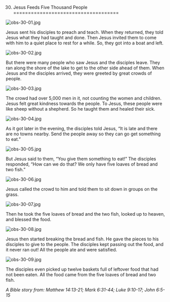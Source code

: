 30. Jesus Feeds Five Thousand People
====================================

![obs-30-01.jpg](/_media/en/obs/obs-30-01.jpg?w=640&h=360&tok=62d2ef "obs-30-01.jpg")

Jesus sent his disciples to preach and teach. When they returned, they
told Jesus what they had taught and done. Then Jesus invited them to
come with him to a quiet place to rest for a while. So, they got into a
boat and left.

![obs-30-02.jpg](/_media/en/obs/obs-30-02.jpg?w=640&h=360&tok=fb5a45 "obs-30-02.jpg")

But there were many people who saw Jesus and the disciples leave. They
ran along the shore of the lake to get to the other side ahead of them.
When Jesus and the disciples arrived, they were greeted by great crowds
of people.

![obs-30-03.jpg](/_media/en/obs/obs-30-03.jpg?w=640&h=360&tok=c27bb3 "obs-30-03.jpg")

The crowd had over 5,000 men in it, not counting the women and children.
Jesus felt great kindness towards the people. To Jesus, these people
were like sheep without a shepherd. So he taught them and healed their
sick.

![obs-30-04.jpg](/_media/en/obs/obs-30-04.jpg?w=640&h=360&tok=1ecc6b "obs-30-04.jpg")

As it got later in the evening, the disciples told Jesus, “It is late
and there are no towns nearby. Send the people away so they can go get
something to eat.”

![obs-30-05.jpg](/_media/en/obs/obs-30-05.jpg?w=640&h=360&tok=321b4e "obs-30-05.jpg")

But Jesus said to them, “You give them something to eat!” The disciples
responded, “How can we do that? We only have five loaves of bread and
two fish.”

![obs-30-06.jpg](/_media/en/obs/obs-30-06.jpg?w=640&h=360&tok=f9d964 "obs-30-06.jpg")

Jesus called the crowd to him and told them to sit down in groups on the
grass.

![obs-30-07.jpg](/_media/en/obs/obs-30-07.jpg?w=640&h=360&tok=42807c "obs-30-07.jpg")

Then he took the five loaves of bread and the two fish, looked up to
heaven, and blessed the food.

![obs-30-08.jpg](/_media/en/obs/obs-30-08.jpg?w=640&h=360&tok=9d4226 "obs-30-08.jpg")

Jesus then started breaking the bread and fish. He gave the pieces to
his disciples to give to the people. The disciples kept passing out the
food, and it never ran out! All the people ate and were satisfied.

![obs-30-09.jpg](/_media/en/obs/obs-30-09.jpg?w=640&h=360&tok=8748d4 "obs-30-09.jpg")

The disciples even picked up twelve baskets full of leftover food that
had not been eaten. All the food came from the five loaves of bread and
two fish.

*A Bible story from: Matthew 14:13-21; Mark 6:31-44; Luke 9:10-17; John
6:5-15*
